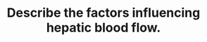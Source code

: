 ---
title: "Describe the factors influencing hepatic blood flow."
entityType: SAQ
exam: PEX
college: ANZCA
year: 2003
sitting: A
question: 10
passRate: 55
EC_expectedDomains:
- "Candidates are expected to provide anatomical information stating that hepatic blood flow has a dual blood supply: (i) the hepatic artery (25%) and (ii) the portal vein (75%). Normal values of flow and pressure are expected."
- "One is expected to discuss the factors that affect the respective pressures and hepatic vascular resistance: Hepatic arterial flow = [mean arterial pressure – hepatic venous pressure] Hepatic vascular resistance, Portal venous flow = [portal venous pressure – hepatic venous pressure] Hepatic vascular resistance"
EC_extraCredit:
- "Some better answers stated that there is an inverse relationship between the hepatic arterial and portal venous flow with autoregulation occurring in the hepatic artery and not in the portal system."
- "A few mentioned that metabolic regulation can cause the hepatic artery to supply up to 50% of the hepatic blood flow."
EC_errorsCommon:
- "However, a number of candidates answered the question only from first principle, discussing the Hagen-Poiseuille equation in some detail without making specific reference to hepatic blood flow."
- "A large number of candidates did not give any normal values or had them wrongly stated."
- "Many recognised that factors such as sympathetic stimulation, anaesthetic agents, surgical factors and pathological states will affect blood flow by their effects on arterial pressure or cardiac output as well as their effects on hepatic vascular resistance."
- "Measurement of hepatic blood flow and functions of the liver were not required"
---